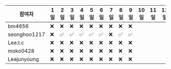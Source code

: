 | 참여자 | 1일 | 2일 | 3일 | 4일 | 5일 | 6일 | 7일 | 8일 | 9일 | 10일 | 11일 | 12일 | 13일 | 14일 | 15일 | 16일 | 17일 | 18일 | 19일 | 20일 | 21일 | 22일 | 23일 | 24일 | 25일 | 26일 | 27일 | 28일 | 29일 | 30일 | 31일 | 
| --- | --- | --- | --- | --- | --- | --- | --- | --- | --- | --- | --- | --- | --- | --- | --- | --- | --- | --- | --- | --- | --- | --- | --- | --- | --- | --- | --- | --- | --- | --- | --- | 
|bm4656|:x:|:x:|:x:|:x:|:x:|:x:|:x:|:x:|:x:| | | | | | | | | | | | | | | | | | | | | |
|seonghoo1217|:x:|:white_check_mark:|:white_check_mark:|:white_check_mark:|:white_check_mark:|:white_check_mark:|:x:|:white_check_mark:|:white_check_mark:| | | | | | | | | | | | | | | | | | | | | |
|Lee.t.c|:x:|:x:|:x:|:x:|:x:|:x:|:x:|:x:|:x:| | | | | | | | | | | | | | | | | | | | | |
|moko0428|:x:|:x:|:x:|:x:|:x:|:x:|:x:|:x:|:x:| | | | | | | | | | | | | | | | | | | | | |
|Leejunyoung|:x:|:x:|:x:|:x:|:x:|:x:|:x:|:x:|:x:| | | | | | | | | | | | | | | | | | | | | |
